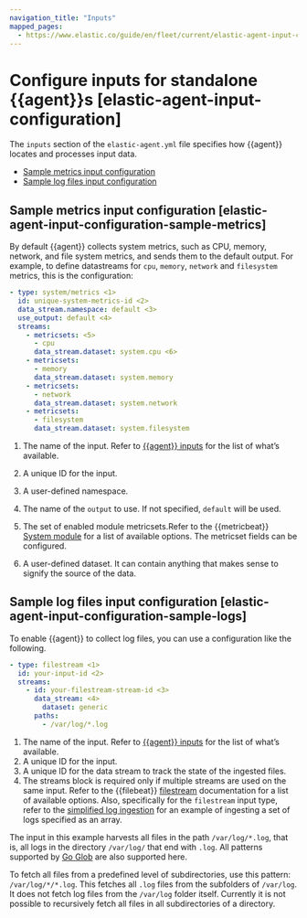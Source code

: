 ```yaml
---
navigation_title: "Inputs"
mapped_pages:
  - https://www.elastic.co/guide/en/fleet/current/elastic-agent-input-configuration.html
---
```


# Configure inputs for standalone {{agent}}s [elastic-agent-input-configuration]


The `inputs` section of the `elastic-agent.yml` file specifies how {{agent}} locates and processes input data.

* [Sample metrics input configuration](#elastic-agent-input-configuration-sample-metrics)
* [Sample log files input configuration](#elastic-agent-input-configuration-sample-logs)


## Sample metrics input configuration [elastic-agent-input-configuration-sample-metrics]

By default {{agent}} collects system metrics, such as CPU, memory, network, and file system metrics, and sends them to the default output. For example, to define datastreams for `cpu`, `memory`, `network` and `filesystem` metrics, this is the configuration:

```yaml
- type: system/metrics <1>
  id: unique-system-metrics-id <2>
  data_stream.namespace: default <3>
  use_output: default <4>
  streams:
    - metricsets: <5>
      - cpu
      data_stream.dataset: system.cpu <6>
    - metricsets:
      - memory
      data_stream.dataset: system.memory
    - metricsets:
      - network
      data_stream.dataset: system.network
    - metricsets:
      - filesystem
      data_stream.dataset: system.filesystem
```

1. The name of the input. Refer to [{{agent}} inputs](/reference/ingestion-tools/fleet/elastic-agent-inputs-list.md) for the list of what’s available.
2. A unique ID for the input.
3. A user-defined namespace.
4. The name of the `output` to use. If not specified, `default` will be used.
5. The set of enabled module metricsets.Refer to the {{metricbeat}} [System module](asciidocalypse://docs/beats/docs/reference/metricbeat/metricbeat-module-system.md) for a list of available options. The metricset fields can be configured.

6. A user-defined dataset. It can contain anything that makes sense to signify the source of the data.



## Sample log files input configuration [elastic-agent-input-configuration-sample-logs]

To enable {{agent}} to collect log files, you can use a configuration like the following.

```yaml
- type: filestream <1>
  id: your-input-id <2>
  streams:
    - id: your-filestream-stream-id <3>
      data_stream: <4>
        dataset: generic
      paths:
        - /var/log/*.log
```

1. The name of the input. Refer to [{{agent}} inputs](/reference/ingestion-tools/fleet/elastic-agent-inputs-list.md) for the list of what’s available.
2. A unique ID for the input.
3. A unique ID for the data stream to track the state of the ingested files.
4. The streams block is required only if multiple streams are used on the same input. Refer to the {{filebeat}} [filestream](asciidocalypse://docs/beats/docs/reference/filebeat/filebeat-input-filestream.md) documentation for a list of available options. Also, specifically for the `filestream` input type, refer to the [simplified log ingestion](/reference/ingestion-tools/fleet/elastic-agent-simplified-input-configuration.md) for an example of ingesting a set of logs specified as an array.


The input in this example harvests all files in the path `/var/log/*.log`, that is, all logs in the directory `/var/log/` that end with `.log`. All patterns supported by [Go Glob](https://golang.org/pkg/path/filepath/#Glob) are also supported here.

To fetch all files from a predefined level of subdirectories, use this pattern: `/var/log/*/*.log`. This fetches all `.log` files from the subfolders of `/var/log`. It does not fetch log files from the `/var/log` folder itself. Currently it is not possible to recursively fetch all files in all subdirectories of a directory.




